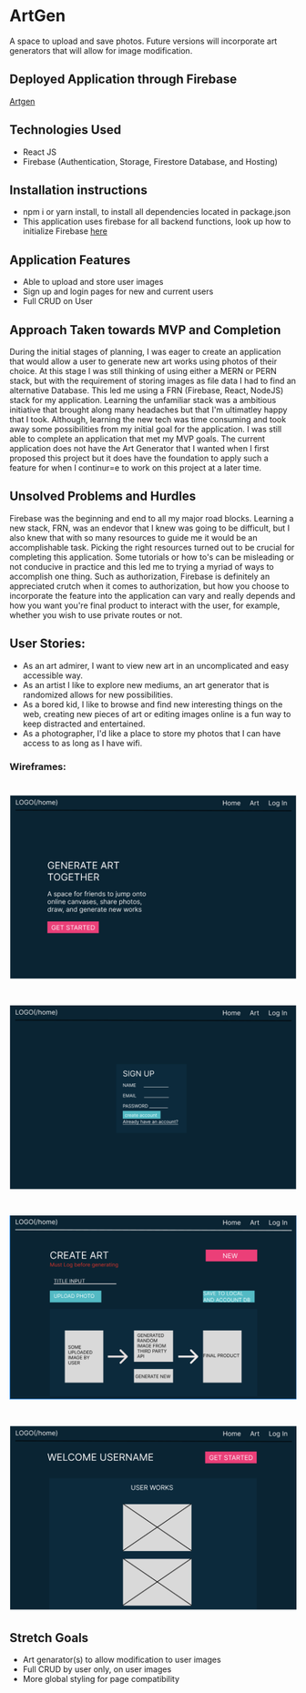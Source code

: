 # ArtGen
A space to upload and save photos. Future versions will incorporate art generators that will allow for image modification.

## Deployed Application through Firebase
[Artgen](https://artgen-0.web.app/)

## Technologies Used
- React JS
- Firebase (Authentication, Storage, Firestore Database, and Hosting)

## Installation instructions
- npm i or yarn install, to install all dependencies located in package.json
- This application uses firebase for all backend functions, look up how to initialize Firebase [here](https://firebase.google.com/docs/web/setup)

## Application Features
- Able to upload and store user images 
- Sign up and login pages for new and current users
- Full CRUD on User

## Approach Taken towards MVP and Completion
During the initial stages of planning, I was eager to create an application that would allow a user to generate new art works using photos of their choice. At this stage I was still thinking of using either a MERN or PERN stack, but with the requirement of storing images as file data I had to find an alternative Database. This led me using a FRN (Firebase, React, NodeJS) stack for my application. Learning the unfamiliar stack was a ambitious initiative that brought along many headaches but that I'm ultimatley happy that I took. Although, learning the new tech was time consuming and took away some possibilities from my initial goal for the application. I was still able to complete an application that met my MVP goals. The current application does not have the Art Generator that I wanted when I first proposed this project but it does have the foundation to apply such a feature for when I continur=e to work on this project at a later time.

## Unsolved Problems and Hurdles
Firebase was the beginning and end to all my major road blocks. Learning a new stack, FRN, was an endevor that I knew was going to be difficult, but I also knew that with so many resources to guide me it would be an accomplishable task. Picking the right resources turned out to be crucial for completing this application. Some tutorials or how to's can be misleading or not conducive in practice and this led me to trying a myriad of ways to accomplish one thing. Such as authorization, Firebase is definitely an appreciated crutch when it comes to authorization, but how you choose to incorporate the feature into the application can vary and really depends and how you want you're final product to interact with the user, for example, whether you wish to use private routes or not. 

## User Stories:
- As an art admirer, I want to view new art in an uncomplicated and easy accessible way.
- As an artist I like to explore new mediums, an art generator that is randomized allows for new possibilities.
- As a bored kid, I like to browse and find new interesting things on the web, creating new pieces of art or editing images online is a fun way to keep distracted and entertained.
- As a photographer, I'd like a place to store my photos that I can have access to as long as I have wifi.


### Wireframes: 
# ![Homepage](src/images/wireframe_project_four/home_pg.png)
# ![Signup page](src/images/wireframe_project_four/login_pg.png)
# ![Create New Page](src/images/wireframe_project_four/create_new_pg.png)
# ![User Page](src/images/wireframe_project_four/user_pg.png)

## Stretch Goals
- Art genarator(s) to allow modification to user images 
- Full CRUD by user only, on user images
- More global styling for page compatibility 